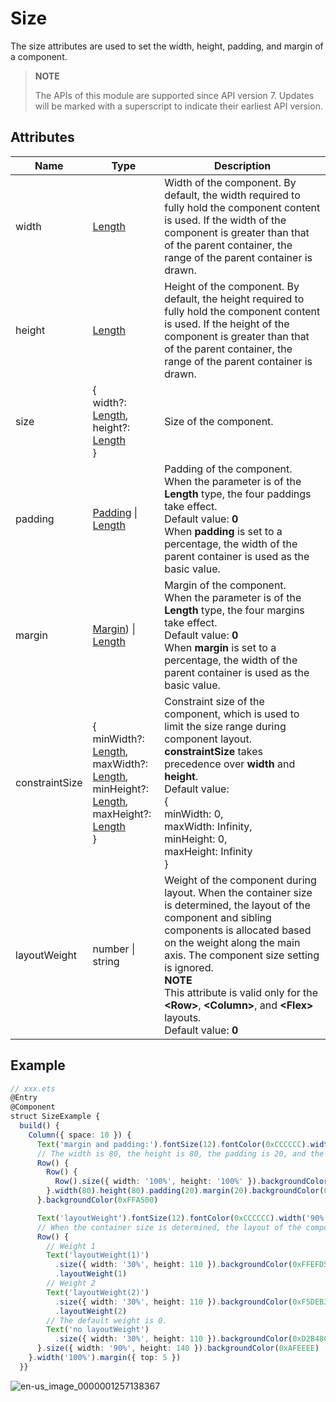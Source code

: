 # Size

The size attributes are used to set the width, height, padding, and margin of a component.

>  **NOTE**
>
>  The APIs of this module are supported since API version 7. Updates will be marked with a superscript to indicate their earliest API version.


## Attributes


| Name            | Type                                    | Description                                      |
| -------------- | ---------------------------------------- | ---------------------------------------- |
| width          | [Length](ts-types.md#length)             | Width of the component. By default, the width required to fully hold the component content is used. If the width of the component is greater than that of the parent container, the range of the parent container is drawn.             |
| height         | [Length](ts-types.md#length)             | Height of the component. By default, the height required to fully hold the component content is used. If the height of the component is greater than that of the parent container, the range of the parent container is drawn.             |
| size           | {<br>width?: [Length](ts-types.md#length),<br>height?: [Length](ts-types.md#length)<br>} | Size of the component.                                 |
| padding        | [Padding](ts-types.md#padding) \| [Length](ts-types.md#length) | Padding of the component.<br>When the parameter is of the **Length** type, the four paddings take effect.<br>Default value: **0**<br>When **padding** is set to a percentage, the width of the parent container is used as the basic value.|
| margin         | [Margin](ts-types.md#margin)) \| [Length](ts-types.md#length)  | Margin of the component.<br>When the parameter is of the **Length** type, the four margins take effect.<br>Default value: **0**<br>When **margin** is set to a percentage, the width of the parent container is used as the basic value.|
| constraintSize | {<br>minWidth?: [Length](ts-types.md#length),<br>maxWidth?: [Length](ts-types.md#length),<br>minHeight?: [Length](ts-types.md#length),<br>maxHeight?: [Length](ts-types.md#length)<br>} | Constraint size of the component, which is used to limit the size range during component layout. **constraintSize** takes precedence over **width** and **height**.<br>Default value:<br>{<br>minWidth: 0,<br>maxWidth: Infinity,<br>minHeight: 0,<br>maxHeight: Infinity<br>} |
| layoutWeight   | number \| string               | Weight of the component during layout. When the container size is determined, the layout of the component and sibling components is allocated based on the weight along the main axis. The component size setting is ignored.<br>**NOTE**<br>This attribute is valid only for the **\<Row>**, **\<Column>**, and **\<Flex>** layouts.<br>Default value: **0**|


## Example

```ts
// xxx.ets
@Entry
@Component
struct SizeExample {
  build() {
    Column({ space: 10 }) {
      Text('margin and padding:').fontSize(12).fontColor(0xCCCCCC).width('90%')
      // The width is 80, the height is 80, the padding is 20, and the margin is 20.
      Row() {
        Row() {
          Row().size({ width: '100%', height: '100%' }).backgroundColor(0xAFEEEE)
        }.width(80).height(80).padding(20).margin(20).backgroundColor(0xFDF5E6)
      }.backgroundColor(0xFFA500)

      Text('layoutWeight').fontSize(12).fontColor(0xCCCCCC).width('90%')
      // When the container size is determined, the layout of the component and sibling components is allocated based on the weight along the main axis. The component size setting is ignored.
      Row() {
        // Weight 1
        Text('layoutWeight(1)')
          .size({ width: '30%', height: 110 }).backgroundColor(0xFFEFD5).textAlign(TextAlign.Center)
          .layoutWeight(1)
        // Weight 2
        Text('layoutWeight(2)')
          .size({ width: '30%', height: 110 }).backgroundColor(0xF5DEB3).textAlign(TextAlign.Center)
          .layoutWeight(2)
        // The default weight is 0.
        Text('no layoutWeight')
          .size({ width: '30%', height: 110 }).backgroundColor(0xD2B48C).textAlign(TextAlign.Center)
      }.size({ width: '90%', height: 140 }).backgroundColor(0xAFEEEE)
    }.width('100%').margin({ top: 5 })
  }}
```

![en-us_image_0000001257138367](figures/en-us_image_0000001257138367.gif)
